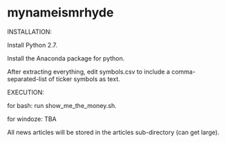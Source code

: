 # mynameismrhyde


INSTALLATION:

Install Python 2.7.

Install the Anaconda package for python.

After extracting everything, edit symbols.csv to include a comma-separated-list of ticker symbols as text.

EXECUTION:

for bash:
run show_me_the_money.sh.

for windoze:
TBA

All news articles will be stored in the articles sub-directory (can get large).

